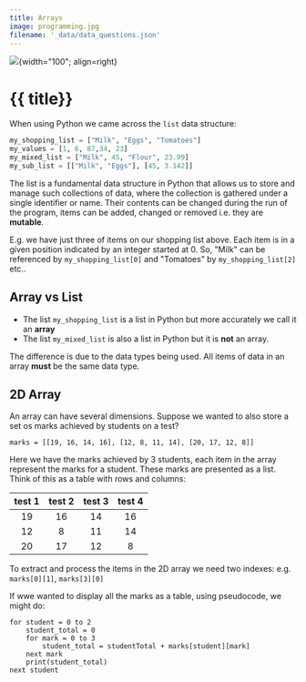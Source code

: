 ```yaml
---
title: Arrays
image: programming.jpg
filename: '_data/data_questions.json'
---
```


![](../../assets/images/topics/{{image}}){width="100"; align=right}

# {{ title}}

When using Python we came across the `list` data structure:

```python
my_shopping_list = ["Milk", "Eggs", "Tomatoes"]
my_values = [1, 6, 87,34, 23]
my_mixed_list = ["Milk", 45, "Flour", 23.99]
my_sub_list = [["Milk", "Eggs"], [45, 3.142]]
```

The list is a fundamental data structure in Python that allows us to store and manage such collections of data, where the collection is gathered under a single identifier or name.  Their contents can be changed during the run of the program, items can be added, changed or removed i.e. they are **mutable**.  

E.g. we have just three of items on our shopping list above.  Each item is in a given position indicated by an integer started at $0$.  So, "Milk" can be referenced by `my_shopping_list[0]` and "Tomatoes" by `my_shopping_list[2]` etc..

## Array vs List

- The list `my_shopping_list` is a list in Python but more accurately we call it an **array**
- The list `my_mixed_list` is also a list in Python but it is **not** an array.

The difference is due to the data types being used.  All items of data in an array **must** be the same data type.

## 2D Array

An array can have several dimensions.  Suppose we wanted to also store a set os marks achieved by students on a test?

```
marks = [[19, 16, 14, 16], [12, 8, 11, 14], [20, 17, 12, 8]]
```

Here we have the marks achieved by 3 students, each item in the array represent the marks for a student.  These marks are presented as a list.  Think of this as a table with rows and columns:

| test 1 | test 2 | test 3 | test 4 |
| :----: | :----: | :----: | :----: |
|   19   |   16   |   14   |   16   |
|   12   |   8    |   11   |   14   |
|   20   |   17   |   12   |   8    |

To extract and process the items in the 2D array we need two indexes: e.g. `marks[0][1]`, `marks[3][0]`

If wwe wanted to display all the marks as a table, using pseudocode, we might do:

```
for student = 0 to 2
    student_total = 0
    for mark = 0 to 3
        student_total = studentTotal + marks[student][mark]
    next mark
    print(student_total)
next student
```


